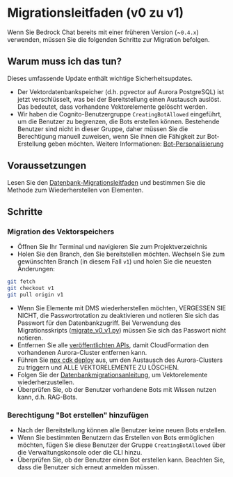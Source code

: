 # Migrationsleitfaden (v0 zu v1)

Wenn Sie Bedrock Chat bereits mit einer früheren Version (~`0.4.x`) verwenden, müssen Sie die folgenden Schritte zur Migration befolgen.

## Warum muss ich das tun?

Dieses umfassende Update enthält wichtige Sicherheitsupdates.

- Der Vektordatenbankspeicher (d.h. pgvector auf Aurora PostgreSQL) ist jetzt verschlüsselt, was bei der Bereitstellung einen Austausch auslöst. Das bedeutet, dass vorhandene Vektorelemente gelöscht werden.
- Wir haben die Cognito-Benutzergruppe `CreatingBotAllowed` eingeführt, um die Benutzer zu begrenzen, die Bots erstellen können. Bestehende Benutzer sind nicht in dieser Gruppe, daher müssen Sie die Berechtigung manuell zuweisen, wenn Sie ihnen die Fähigkeit zur Bot-Erstellung geben möchten. Weitere Informationen: [Bot-Personalisierung](../../README.md#bot-personalization)

## Voraussetzungen

Lesen Sie den [Datenbank-Migrationsleitfaden](./DATABASE_MIGRATION_de-DE.md) und bestimmen Sie die Methode zum Wiederherstellen von Elementen.

## Schritte

### Migration des Vektorspeichers

- Öffnen Sie Ihr Terminal und navigieren Sie zum Projektverzeichnis
- Holen Sie den Branch, den Sie bereitstellen möchten. Wechseln Sie zum gewünschten Branch (in diesem Fall `v1`) und holen Sie die neuesten Änderungen:

```sh
git fetch
git checkout v1
git pull origin v1
```

- Wenn Sie Elemente mit DMS wiederherstellen möchten, VERGESSEN SIE NICHT, die Passwortrotation zu deaktivieren und notieren Sie sich das Passwort für den Datenbankzugriff. Bei Verwendung des Migrationsskripts ([migrate_v0_v1.py](./migrate_v0_v1.py)) müssen Sie sich das Passwort nicht notieren.
- Entfernen Sie alle [veröffentlichten APIs](../PUBLISH_API_de-DE.md), damit CloudFormation den vorhandenen Aurora-Cluster entfernen kann.
- Führen Sie [npx cdk deploy](../README.md#deploy-using-cdk) aus, um den Austausch des Aurora-Clusters zu triggern und ALLE VEKTORELEMENTE ZU LÖSCHEN.
- Folgen Sie der [Datenbankmigrationsan­leitung](./DATABASE_MIGRATION_de-DE.md), um Vektorelemente wiederherzustellen.
- Überprüfen Sie, ob der Benutzer vorhandene Bots mit Wissen nutzen kann, d.h. RAG-Bots.

### Berechtigung "Bot erstellen" hinzufügen

- Nach der Bereitstellung können alle Benutzer keine neuen Bots erstellen.
- Wenn Sie bestimmten Benutzern das Erstellen von Bots ermöglichen möchten, fügen Sie diese Benutzer der Gruppe `CreatingBotAllowed` über die Verwaltungskonsole oder die CLI hinzu.
- Überprüfen Sie, ob der Benutzer einen Bot erstellen kann. Beachten Sie, dass die Benutzer sich erneut anmelden müssen.